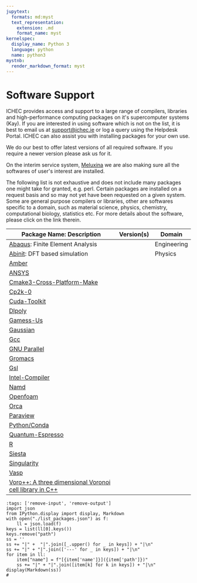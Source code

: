 ```yaml
---
jupytext:
  formats: md:myst
  text_representation:
    extension: .md
    format_name: myst
kernelspec:
  display_name: Python 3
  language: python
  name: python3
mystnb:
  render_markdown_format: myst
---
```


# Software Support

ICHEC provides access and support to a large range of compilers, libraries and high-performance computing packages on it's supercomputer systems (Kay). If you are interested in using software which is not on the list, it is best to email us at support@ichec.ie or log a query using the Helpdesk Portal. ICHEC can also assist you with installing packages for your own use.

We do our best to offer latest versions of all required software. If you require a newer version please ask us for it.

On the interim service system, [Meluxina](https://docs.lxp.lu/) we are also making sure all the softwares of user's interest are installed.

The following list is not exhaustive and does not include many packages one might take for granted, e.g. perl. Certain packages are installed on a request basis and so may not yet have been requested on a given system. Some are general purpose compilers or libraries, other are softwares specific to a domain, such as material science, physics, chemistry, computational biology, statistics etc. For more details about the software, please click on the link therein.


| Package Name: Description                                                      | Version(s) | Domain |
|--------------------------------------------------------------------------------|------------|--------|
| [Abaqus](./softwares/abaqus.md): Finite Element Analysis                       |            | Engineering |
| [Abinit](./softwares/abinit.md): DFT based simulation                          |            | Physics     |
| [Amber](./softwares/amber.md)                                                  |            |        |
| [ANSYS](./softwares/ansys.md)                                                  |            |        |
| [Cmake3-Cross-Platform-Make](./softwares/cmake3-cross-platform-make.md)        |            |        |
| [Cp2k-0](./softwares/cp2k-0.md)                                                |            |        |
| [Cuda-Toolkit](./softwares/cuda-toolkit.md)                                    |            |        |
| [Dlpoly](./softwares/dlpoly.md)                                                |            |        |
| [Gamess-Us](./softwares/gamess-us.md)                                          |            |        |
| [Gaussian](./softwares/gaussian.md)                                            |            |        |
| [Gcc](./softwares/gcc.md)                                                      |            |        |
| [GNU Parallel](./softwares/parallel.md)                                        |            |        |
| [Gromacs](./softwares/gromacs.md)                                              |            |        |
| [Gsl](./softwares/gsl.md)                                                      |            |        |
| [Intel-Compiler](./softwares/intel-compiler.md)                                |            |        |
| [Namd](./softwares/namd.md)                                                    |            |        |
| [Openfoam](./softwares/openfoam.md)                                            |            |        |
| [Orca](./softwares/orca.md)                                                    |            |        |
| [Paraview](./softwares/paraview.md)                                            |            |        |
| [Python/Conda](./softwares/python-conda.md)                                    |            |        |
| [Quantum-Espresso](./softwares/quantum-espresso.md)                            |            |        |
| [R](./softwares/r.md)                                                          |            |        |
| [Siesta](./softwares/siesta.md)                                                |            |        |
| [Singularity](./softwares/singularity.md)                                      |            |        |
| [Vasp](./softwares/vasp.md)                                                    |            |        |
| [Voro++: A three dimensional Voronoi cell library in C++](./softwares/voro.md) |            |        |

```{code-cell} python3
:tags: ['remove-input', 'remove-output']
import json
from IPython.display import display, Markdown
with open("./list_packages.json") as f:
    ll = json.load(f)
keys = list(ll[0].keys())
keys.remove("path")
ss = ''
ss += "|" +  "|".join([_.upper() for _ in keys]) + "|\n"
ss += "|" + "|".join(['---' for _ in keys]) + "|\n"
for item in ll:
    item["name"] = f"[{item['name']}]({item['path']})"
    ss += "|" + "|".join([item[k] for k in keys]) + "|\n"
display(Markdown(ss))
#
```